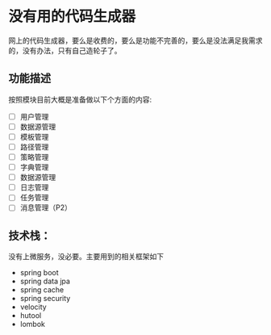 # 没有用的代码生成器

网上的代码生成器，要么是收费的，要么是功能不完善的，要么是没法满足我需求的，没有办法，只有自己造轮子了。

## 功能描述

按照模块目前大概是准备做以下个方面的内容:

- [ ] 用户管理
- [ ] 数据源管理
- [ ] 模板管理
- [ ] 路径管理
- [ ] 策略管理
- [ ] 字典管理
- [ ] 数据源管理
- [ ] 日志管理
- [ ] 任务管理
- [ ] 消息管理（P2）

## 技术栈：

没有上微服务，没必要。主要用到的相关框架如下

- spring boot
- spring data jpa
- spring cache
- spring security
- velocity
- hutool
- lombok
